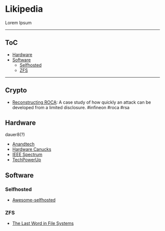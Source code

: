 # Likipedia
Lorem Ipsum

--------------------

## ToC

- [Hardware](#hardware)
- [Software](#software)
  - [Selfhosted](#selfhosted)
  - [ZFS](#ZFS)

--------------------

## Crypto
- [Reconstructing ROCA](https://blog.cr.yp.to/20171105-infineon.html): A case study of how quickly an attack can be developed from a limited disclosure. #infineon #roca #rsa

## Hardware
dauer8(?)
- [Anandtech](https://www.anandtech.com/)
- [Hardware Canucks](https://hardwarecanucks.com/)
- [IEEE Spectrum](https://spectrum.ieee.org/)
- [TechPowerUp](https://www.techpowerup.com/)

## Software
### Selfhosted
- [Awesome-selfhosted](https://github.com/awesome-selfhosted/awesome-selfhosted)
### ZFS
- [The Last Word in File Systems](https://www.youtube.com/watch?v=NRoUC9P1PmA)
